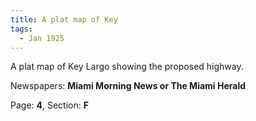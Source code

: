 ```yaml
---  
title: A plat map of Key  
tags:  
  - Jan 1925  
---  
```

  
A plat map of Key Largo showing the proposed highway.  
  
Newspapers: **Miami Morning News or The Miami Herald**  
  
Page: **4**, Section: **F** 
